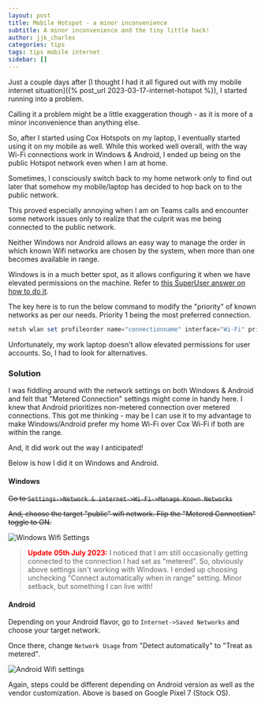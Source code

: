 ```yaml
---
layout: post
title: Mobile Hotspot - a minor inconvenience
subtitle: A minor inconvenience and the tiny little hack!
author: jjk_charles
categories: tips
tags: tips mobile internet
sidebar: []
---
```


Just a couple days after [I thought I had it all figured out with my mobile internet situation]({% post_url 2023-03-17-internet-hotspot %}), I started running into a problem.

Calling it a problem might be a little exaggeration though - as it is more of a minor inconvenience than anything else.

So, after I started using Cox Hotspots on my laptop, I eventually started using it on my mobile as well. While this worked well overall, with the way Wi-Fi connections work in Windows & Android, I ended up being on the public Hotspot network even when I am at home.

Sometimes, I consciously  switch back to my home network only to find out later that somehow my mobile/laptop has decided to hop back on to the public network.

This proved especially annoying when I am on Teams calls and encounter some network issues only to realize that the culprit was me being connected to the public network.

Neither Windows nor Android allows an easy way to manage the order in which known Wifi networks are chosen by the system, when more than one becomes available in range.

Windows is in a much better spot, as it allows configuring it when we have elevated permissions on the machine. Refer to [this SuperUser answer on how to do it](https://superuser.com/a/994983).

The key here is to run the below command to modify the "priority" of known networks as per our needs. Priority 1 being the most preferred connection.

```powershell
netsh wlan set profileorder name="connectionname" interface="Wi-Fi" priority=1
```

Unfortunately, my work laptop doesn't allow elevated permissions for user accounts. So, I had to look for alternatives.

### Solution
I was fiddling around with the network settings on both Windows & Android and felt that "Metered Connection" settings might come in handy here. I knew that Android prioritizes non-metered connection over metered connections. This got me thinking - may be I can use it to my advantage to make Windows/Android prefer my home Wi-Fi over Cox Wi-Fi if both are within the range. 

And, it did work out the way I anticipated!

Below is how I did it on Windows and Android. 

#### Windows
~~Go to `Settings->Network & internet->Wi-Fi->Manage Known Networks`~~

~~And, choose the target "public" wifi network. Flip the "Metered Connection" toggle to ON.~~

![Windows Wifi Settings](https://i.postimg.cc/FKhhvWSK/image.png "Windows Wifi Settings - Windows 11")

> <span style="color:red;bold">**Update 05th July 2023:**</span> I noticed that I am still occasionally getting connected to the connection I had set as "metered". So, obviously above settings isn't working with Windows. I ended up choosing unchecking "Connect automatically when in range" setting. Minor setback, but something I can live with!

#### Android
Depending on your Android flavor, go to `Internet->Saved Networks` and choose your target network.

Once there, change `Network Usage` from "Detect automatically" to "Treat as metered".

![Android Wifi settings](https://i.postimg.cc/FzHh5DDF/Untitled.jpg "Android Wifi settings - Pixel 7")

Again, steps could be different depending on Android version as well as the vendor customization. Above is based on Google Pixel 7 (Stock OS).